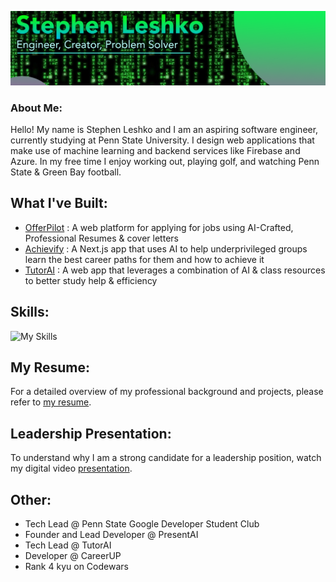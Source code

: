 
![](https://github.com/StephenLeshko/StephenLeshko/blob/main/GitHubBanner.png)
### About Me:
Hello! My name is Stephen Leshko and I am an aspiring software engineer, currently studying at Penn State University. I design web applications that make use of machine learning and backend services like Firebase and Azure. In my free time I enjoy working out, playing golf, and watching Penn State & Green Bay football.

## What I've Built:
* [OfferPilot](https://offerpilot.ai/?obdgj) : A web platform for applying for jobs using AI-Crafted, Professional Resumes & cover letters
* [Achievify](https://www.achievify.org/) : A Next.js app that uses AI to help underprivileged groups learn the best career paths for them and how to achieve it
* [TutorAI](https://tutorai-v1.vercel.app/) : A web app that leverages a combination of AI & class resources to better study help & efficiency

## Skills:
![My Skills](https://skillicons.dev/icons?i=js,py,react,nodejs,gcp,azure,tensorflow,java,firebase,flutter,css,c,mysql,github,discord)

## My Resume:
For a detailed overview of my professional background and projects, please refer to [my resume](https://github.com/StephenLeshko/StephenLeshko/blob/main/StephenLeshkoResume.pdf).

## Leadership Presentation:
To understand why I am a strong candidate for a leadership position, watch my digital video [presentation](https://drive.google.com/file/d/1yTzYon-rrCmEMvav3qObSzbZOPvzpC99/view?usp=sharing).

## Other:
* Tech Lead @ Penn State Google Developer Student Club
* Founder and Lead Developer @ PresentAI
* Tech Lead @ TutorAI
* Developer @ CareerUP
* Rank 4 kyu on Codewars
